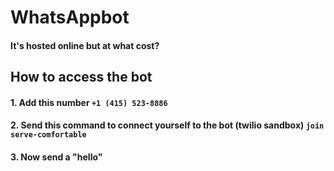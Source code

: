 # WhatsAppbot
#### It's hosted online but at what cost?
## How to access the bot
#### 1. Add this number ```+1 (415) 523-8886``` 
#### 2. Send this command to connect yourself to the bot (twilio sandbox) ```join serve-comfortable``` 
#### 3. Now send a "hello"
